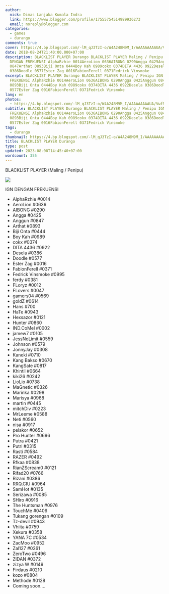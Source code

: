 ```yaml
---
author:
  nick: Dimas Lanjaka Kumala Indra
  link: https://www.blogger.com/profile/17555754514989936273
  email: noreply@blogger.com
categories:
  - games
  - durango
comments: true
cover: https://4.bp.blogspot.com/-lM_qJ3TzI-o/W4A248M9M_I/AAAAAAAAAUA/VwfMomHV9R07ECo_Z7zC1dLgP2gPtxc0ACLcBGAs/s1600/blacklist-rubber-stamp-clip-art-vector_csp42894667.jpg
date: 2018-08-24T21:40:00.000+07:00
description: BLACKLIST PLAYER Durango BLACKLIST PLAYER Maling / Penipu IGN
  DENGAN FREKUENSI AlphaRzhie 0014AeroLion 0636AIBONG 0290Angga 0425Anggun
  0847Arthat 0893Biji Onta 0444Boy Kah 0989cokx 0374DITA 4436 0922Desela
  0386Doodle 0577Ester Zag 0016FabionFerell 0371Fedrick Vinsmoke
excerpt: BLACKLIST PLAYER Durango BLACKLIST PLAYER Maling / Penipu IGN DENGAN
  FREKUENSI AlphaRzhie 0014AeroLion 0636AIBONG 0290Angga 0425Anggun 0847Arthat
  0893Biji Onta 0444Boy Kah 0989cokx 0374DITA 4436 0922Desela 0386Doodle
  0577Ester Zag 0016FabionFerell 0371Fedrick Vinsmoke
lang: en
photos:
  - https://4.bp.blogspot.com/-lM_qJ3TzI-o/W4A248M9M_I/AAAAAAAAAUA/VwfMomHV9R07ECo_Z7zC1dLgP2gPtxc0ACLcBGAs/s1600/blacklist-rubber-stamp-clip-art-vector_csp42894667.jpg
subtitle: BLACKLIST PLAYER Durango BLACKLIST PLAYER Maling / Penipu IGN DENGAN
  FREKUENSI AlphaRzhie 0014AeroLion 0636AIBONG 0290Angga 0425Anggun 0847Arthat
  0893Biji Onta 0444Boy Kah 0989cokx 0374DITA 4436 0922Desela 0386Doodle
  0577Ester Zag 0016FabionFerell 0371Fedrick Vinsmoke
tags:
  - durango
thumbnail: https://4.bp.blogspot.com/-lM_qJ3TzI-o/W4A248M9M_I/AAAAAAAAAUA/VwfMomHV9R07ECo_Z7zC1dLgP2gPtxc0ACLcBGAs/s1600/blacklist-rubber-stamp-clip-art-vector_csp42894667.jpg
title: BLACKLIST PLAYER Durango
type: post
updated: 2023-08-08T14:45:40+07:00
wordcount: 355
---
```


BLACKLIST PLAYER (Maling / Penipu)  
  

[![](https://4.bp.blogspot.com/-lM_qJ3TzI-o/W4A248M9M_I/AAAAAAAAAUA/VwfMomHV9R07ECo_Z7zC1dLgP2gPtxc0ACLcBGAs/s1600/blacklist-rubber-stamp-clip-art-vector_csp42894667.jpg)](https://www.blogger.com/blogger.g?images)

IGN DENGAN FREKUENSI  
- AlphaRzhie #0014  
- AeroLion #0636  
- AIBONG #0290  
- Angga #0425  
- Anggun #0847  
- Arthat #0893  
- Biji Onta #0444  
- Boy Kah #0989  
- cokx #0374  
- DITA 4436 #0922  
- Desela #0386  
- Doodle #0577  
- Ester Zag #0016  
- FabionFerell #0371  
- Fedrick Vinsmoke #0995  
- ferdy #0381  
- FLoryz #0012  
- FLovers #0047  
- gamers04 #0569  
- goldZ #0614  
- Hans #700  
- HaTe #0943  
- Hexsazor #0121  
- Hunter #0860  
- IND.CoMel #0002  
- jamew7 #0105  
- JessNoLimit #0559  
- Johnson #0579  
- JonnyJay #0308  
- Kaneki #0710  
- Kang Bakso #0670  
- KangSate #0817  
- Khintil #0664  
- kiki26 #0242  
- LioLio #0738  
- MaGnetic #0326  
- Marinka #0298  
- Marisya #0968  
- martin #0445  
- mitchDiv #0223  
- MrLeeme #0588  
- Neti #0560  
- nisa #0917  
- pelakor #0652  
- Pro Hunter #0696  
- Putra #0421  
- Putri #0315  
- Rasti #0584  
- RAZER #0492  
- Rfkaa #0838  
- RianZScream0 #0121  
- Rifad20 #0766  
- Rizani #0386  
- RRQ.CIU #0964  
- SamHot #0135  
- Serizawa #0085  
- SHiro #0916  
- The Huntsman #0976  
- TouchMe #0406  
- Tukang gorengan #0109  
- Tz-devil #0943  
- Vhiita #0759  
- Xekura #0358  
- YANA 7C #0534  
- ZacMoo #0952  
- Zal127 #0261  
- ZeroTwo #0496  
- ZIDAN #0372  
- zizya W #0149  
- Firdaus #0210  
- kozo #0804  
- Methode #0128  
- Coming soon....
